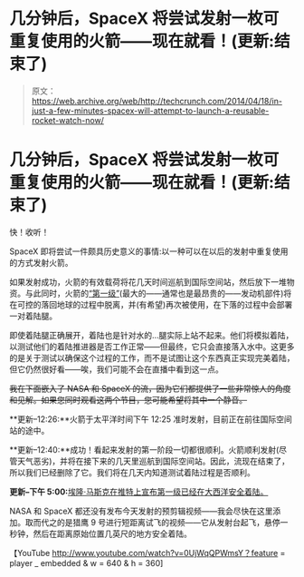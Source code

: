 # 几分钟后，SpaceX 将尝试发射一枚可重复使用的火箭——现在就看！(更新:结束了)

> 原文：<https://web.archive.org/web/http://techcrunch.com/2014/04/18/in-just-a-few-minutes-spacex-will-attempt-to-launch-a-reusable-rocket-watch-now/>

# 几分钟后，SpaceX 将尝试发射一枚可重复使用的火箭——现在就看！(更新:结束了)

快！收听！

SpaceX 即将尝试一件颇具历史意义的事情:以一种可以在以后的发射中重复使用的方式发射火箭。

如果发射成功，火箭的有效载荷将花几天时间巡航到国际空间站，然后放下一堆物资。与此同时，火箭的[“第一级”](https://web.archive.org/web/20230326090912/http://en.wikipedia.org/wiki/Multistage_rocket)(最大的——通常也是最昂贵的——发动机部件)将在可控的落回地球的过程中脱离，并(有希望)再次被使用，在下落的过程中会部署一对着陆腿。

即使着陆腿正确展开，着陆也是针对水的…腿实际上站不起来。他们将模拟着陆，以测试他们的着陆推进器是否工作正常——但最终，它只会直接落入水中。这更多的是关于测试以确保这个过程的工作，而不是试图让这个东西真正实现完美着陆，但它仍然很好看——唉，我们可能不会在直播中看到这一点。

~~我在下面嵌入了 NASA 和 SpaceX 的流，因为它们都提供了一些非常惊人的角度和见解。如果您同时观看这两个节目，您可能希望将其中一个静音。~~

**更新–12:26:**火箭于太平洋时间下午 12:25 准时发射，目前正在前往国际空间站的途中。

**更新–12:40:**成功！看起来发射的第一阶段一切都很顺利。火箭顺利发射(尽管天气恶劣)，并将在接下来的几天里巡航到国际空间站。因此，流现在结束了，所以我们已经删除了它。我们将在几天内知道测试着陆过程是否顺利。

**更新–下午 5:00:**[埃隆·马斯克在推特上宣布第一级已经在大西洋安全着陆。](https://web.archive.org/web/20230326090912/https://twitter.com/elonmusk/status/457307742495993856)

NASA 和 SpaceX 都还没有发布今天发射的预剪辑视频——我会尽快在这里添加。取而代之的是猎鹰 9 号进行短距离试飞的视频——它从发射台起飞，悬停一秒钟，然后在距离原始位置几英尺的地方安全着陆。

【YouTube http://www.youtube.com/watch?v=0UjWqQPWmsY？feature = player _ embedded & w = 640 & h = 360]